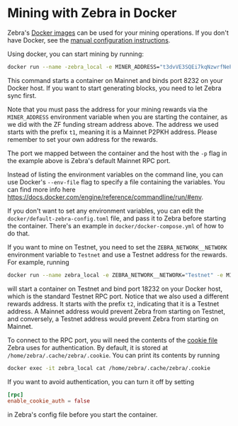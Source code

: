 # Mining with Zebra in Docker

Zebra's [Docker images](https://hub.docker.com/r/zfnd/zebra/tags) can be used
for your mining operations. If you don't have Docker, see the [manual
configuration instructions](https://zebra.zfnd.org/user/mining.html).

Using docker, you can start mining by running:

```bash
docker run --name -zebra_local -e MINER_ADDRESS="t3dvVE3SQEi7kqNzwrfNePxZ1d4hUyztBA1" -e ZEBRA_RPC_PORT=8232 -p 8232:8232 zfnd/zebra:latest
```

This command starts a container on Mainnet and binds port 8232 on your Docker
host. If you want to start generating blocks, you need to let Zebra sync first.

Note that you must pass the address for your mining rewards via the
`MINER_ADDRESS` environment variable when you are starting the container, as we
did with the ZF funding stream address above. The address we used starts with
the prefix `t1`, meaning it is a Mainnet P2PKH address. Please remember to set
your own address for the rewards.

The port we mapped between the container and the host with the `-p` flag in the
example above is Zebra's default Mainnet RPC port.

Instead of listing the environment variables on the command line, you can use
Docker's `--env-file` flag to specify a file containing the variables. You can
find more info here
https://docs.docker.com/engine/reference/commandline/run/#env.

If you don't want to set any environment variables, you can edit the
`docker/default-zebra-config.toml` file, and pass it to Zebra before starting
the container. There's an example in `docker/docker-compose.yml` of how to do
that.

If you want to mine on Testnet, you need to set the `ZEBRA_NETWORK__NETWORK` environment
variable to `Testnet` and use a Testnet address for the rewards. For example,
running

```bash
docker run --name zebra_local -e ZEBRA_NETWORK__NETWORK="Testnet" -e MINER_ADDRESS="t27eWDgjFYJGVXmzrXeVjnb5J3uXDM9xH9v" -e ZEBRA_RPC_PORT=18232 -p 18232:18232 zfnd/zebra:latest
```

will start a container on Testnet and bind port 18232 on your Docker host, which
is the standard Testnet RPC port. Notice that we also used a different rewards
address. It starts with the prefix `t2`, indicating that it is a Testnet
address. A Mainnet address would prevent Zebra from starting on Testnet, and
conversely, a Testnet address would prevent Zebra from starting on Mainnet.

To connect to the RPC port, you will need the contents of the [cookie
file](https://zebra.zfnd.org/user/mining.html?highlight=cookie#testing-the-setup)
Zebra uses for authentication. By default, it is stored at
`/home/zebra/.cache/zebra/.cookie`. You can print its contents by running

```bash
docker exec -it zebra_local cat /home/zebra/.cache/zebra/.cookie
```

If you want to avoid authentication, you can turn it off by setting

```toml
[rpc]
enable_cookie_auth = false
```

in Zebra's config file before you start the container.
